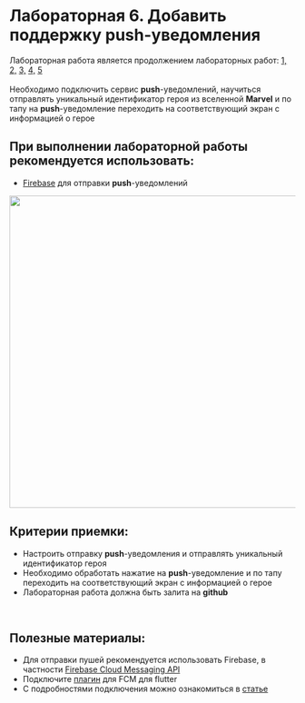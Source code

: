 # Лабораторная 6. Добавить поддержку push-уведомления

Лабораторная работа является продолжением лабораторных работ: [1,](./Lab01.md) [2,](./Lab02.md) [3,](./Lab03.md) [4,](./Lab04.md) [5](./Lab05.md)
<br>
<br>
Необходимо подключить сервис **push**-уведомлений, научиться отправлять уникальный идентификатор героя из вселенной **Marvel** и по тапу на **push**-уведомление переходить на соответствующий экран с информацией о герое

## При выполнении лабораторной работы рекомендуется использовать:

- [Firebase](https://firebase.google.com/) для отправки **push**-уведомлений

<p align="center">
   <img src="https://firebase.google.com/docs/cloud-messaging/images/diagram-FCM.png"  width="550">
</p>

## Критерии приемки:

- Настроить отправку **push**-уведомления и отправлять уникальный идентификатор героя
- Необходимо обработать нажатие на **push**-уведомление и по тапу переходить на соответствующий экран с информацией о герое
- Лабораторная работа должна быть залита на **github**

<br>

## Полезные материалы:

- Для отправки пушей рекомендуется использовать Firebase, в частности
  [Firebase Cloud Messaging API](https://firebase.google.com/docs/cloud-messaging)
- Подключите [плагин](https://pub.dev/packages/firebase_messaging) для FCM для flutter
- С подробностями подключения можно ознакомиться в [статье](https://www.freecodecamp.org/news/how-to-add-push-notifications-to-flutter-app/)
